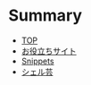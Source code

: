 # Summary

* [TOP](README.md)
* [お役立ちサイト](/web-sites.md)
* [Snippets](/snippets.md)
* [シェル芸](/shell.md)



